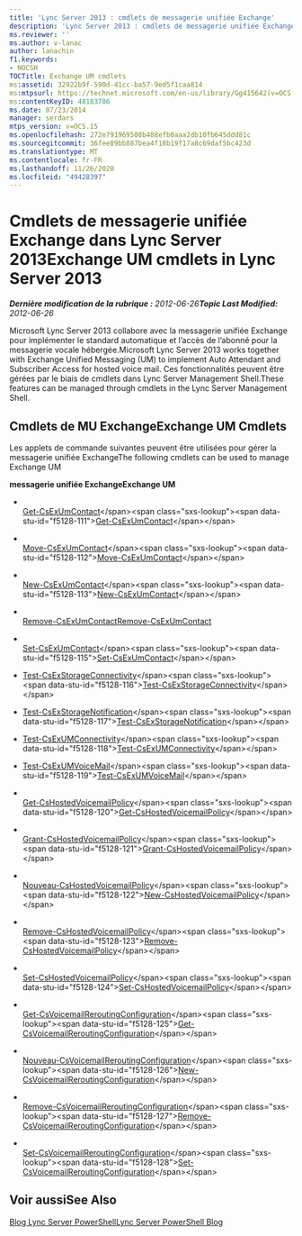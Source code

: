 ```yaml
---
title: 'Lync Server 2013 : cmdlets de messagerie unifiée Exchange'
description: 'Lync Server 2013 : cmdlets de messagerie unifiée Exchange.'
ms.reviewer: ''
ms.author: v-lanac
author: lanachin
f1.keywords:
- NOCSH
TOCTitle: Exchange UM cmdlets
ms:assetid: 32922b9f-590d-41cc-ba57-9ed5f1caa814
ms:mtpsurl: https://technet.microsoft.com/en-us/library/Gg415642(v=OCS.15)
ms:contentKeyID: 48183786
ms.date: 07/23/2014
manager: serdars
mtps_version: v=OCS.15
ms.openlocfilehash: 272e791969508b488efb0aaa2db10fb645ddd81c
ms.sourcegitcommit: 36fee89bb887bea4f18b19f17a8c69daf5bc423d
ms.translationtype: MT
ms.contentlocale: fr-FR
ms.lasthandoff: 11/26/2020
ms.locfileid: "49428397"
---
```

# <a name="exchange-um-cmdlets-in-lync-server-2013"></a><span data-ttu-id="f5128-103">Cmdlets de messagerie unifiée Exchange dans Lync Server 2013</span><span class="sxs-lookup"><span data-stu-id="f5128-103">Exchange UM cmdlets in Lync Server 2013</span></span>

<div data-xmlns="http://www.w3.org/1999/xhtml">

<div class="topic" data-xmlns="http://www.w3.org/1999/xhtml" data-msxsl="urn:schemas-microsoft-com:xslt" data-cs="https://msdn.microsoft.com/">

<div data-asp="https://msdn2.microsoft.com/asp">



</div>

<div id="mainSection">

<div id="mainBody"><span data-ttu-id="f5128-104">

<span> </span></span><span class="sxs-lookup"><span data-stu-id="f5128-104">

<span> </span></span></span>

<span data-ttu-id="f5128-105">_**Dernière modification de la rubrique :** 2012-06-26_</span><span class="sxs-lookup"><span data-stu-id="f5128-105">_**Topic Last Modified:** 2012-06-26_</span></span>

<span data-ttu-id="f5128-106">Microsoft Lync Server 2013 collabore avec la messagerie unifiée Exchange pour implémenter le standard automatique et l’accès de l’abonné pour la messagerie vocale hébergée.</span><span class="sxs-lookup"><span data-stu-id="f5128-106">Microsoft Lync Server 2013 works together with Exchange Unified Messaging (UM) to implement Auto Attendant and Subscriber Access for hosted voice mail.</span></span> <span data-ttu-id="f5128-107">Ces fonctionnalités peuvent être gérées par le biais de cmdlets dans Lync Server Management Shell.</span><span class="sxs-lookup"><span data-stu-id="f5128-107">These features can be managed through cmdlets in the Lync Server Management Shell.</span></span>

<div>

## <a name="exchange-um-cmdlets"></a><span data-ttu-id="f5128-108">Cmdlets de MU Exchange</span><span class="sxs-lookup"><span data-stu-id="f5128-108">Exchange UM Cmdlets</span></span>

<span data-ttu-id="f5128-109">Les applets de commande suivantes peuvent être utilisées pour gérer la messagerie unifiée Exchange</span><span class="sxs-lookup"><span data-stu-id="f5128-109">The following cmdlets can be used to manage Exchange UM</span></span>

<span data-ttu-id="f5128-110">**messagerie unifiée Exchange**</span><span class="sxs-lookup"><span data-stu-id="f5128-110">**Exchange UM**</span></span>

  - <span></span>  
    <span data-ttu-id="f5128-111">[Get-CsExUmContact](https://technet.microsoft.com/library/Gg412725(v=OCS.15))</span><span class="sxs-lookup"><span data-stu-id="f5128-111">[Get-CsExUmContact](https://technet.microsoft.com/library/Gg412725(v=OCS.15))</span></span>

  - <span></span>  
    <span data-ttu-id="f5128-112">[Move-CsExUmContact](https://technet.microsoft.com/library/Gg425842(v=OCS.15))</span><span class="sxs-lookup"><span data-stu-id="f5128-112">[Move-CsExUmContact](https://technet.microsoft.com/library/Gg425842(v=OCS.15))</span></span>

  - <span></span>  
    <span data-ttu-id="f5128-113">[New-CsExUmContact](https://technet.microsoft.com/library/Gg398139(v=OCS.15))</span><span class="sxs-lookup"><span data-stu-id="f5128-113">[New-CsExUmContact](https://technet.microsoft.com/library/Gg398139(v=OCS.15))</span></span>

  - <span></span>  
    <span data-ttu-id="f5128-114">[Remove-CsExUmContact](rehttps://technet.microsoft.com/library/Gg425842(v=OCS.15))</span><span class="sxs-lookup"><span data-stu-id="f5128-114">[Remove-CsExUmContact](rehttps://technet.microsoft.com/library/Gg425842(v=OCS.15))</span></span>

  - <span></span>  
    <span data-ttu-id="f5128-115">[Set-CsExUmContact](https://technet.microsoft.com/library/Gg412944(v=OCS.15))</span><span class="sxs-lookup"><span data-stu-id="f5128-115">[Set-CsExUmContact](https://technet.microsoft.com/library/Gg412944(v=OCS.15))</span></span>

<!-- end list -->

  - <span data-ttu-id="f5128-116">[Test-CsExStorageConnectivity](https://technet.microsoft.com/library/JJ204740(v=OCS.15))</span><span class="sxs-lookup"><span data-stu-id="f5128-116">[Test-CsExStorageConnectivity](https://technet.microsoft.com/library/JJ204740(v=OCS.15))</span></span>

<!-- end list -->

  - <span data-ttu-id="f5128-117">[Test-CsExStorageNotification](https://technet.microsoft.com/library/JJ205331(v=OCS.15))</span><span class="sxs-lookup"><span data-stu-id="f5128-117">[Test-CsExStorageNotification](https://technet.microsoft.com/library/JJ205331(v=OCS.15))</span></span>

<!-- end list -->

  - <span data-ttu-id="f5128-118">[Test-CsExUMConnectivity](https://technet.microsoft.com/library/JJ204784(v=OCS.15))</span><span class="sxs-lookup"><span data-stu-id="f5128-118">[Test-CsExUMConnectivity](https://technet.microsoft.com/library/JJ204784(v=OCS.15))</span></span>

<!-- end list -->

  - <span data-ttu-id="f5128-119">[Test-CsExUMVoiceMail](https://technet.microsoft.com/library/JJ205058(v=OCS.15))</span><span class="sxs-lookup"><span data-stu-id="f5128-119">[Test-CsExUMVoiceMail](https://technet.microsoft.com/library/JJ205058(v=OCS.15))</span></span>

<!-- end list -->

  - <span></span>  
    <span data-ttu-id="f5128-120">[Get-CsHostedVoicemailPolicy](https://technet.microsoft.com/library/Gg398348(v=OCS.15))</span><span class="sxs-lookup"><span data-stu-id="f5128-120">[Get-CsHostedVoicemailPolicy](https://technet.microsoft.com/library/Gg398348(v=OCS.15))</span></span>

  - <span></span>  
    <span data-ttu-id="f5128-121">[Grant-CsHostedVoicemailPolicy](https://technet.microsoft.com/library/Gg412829(v=OCS.15))</span><span class="sxs-lookup"><span data-stu-id="f5128-121">[Grant-CsHostedVoicemailPolicy](https://technet.microsoft.com/library/Gg412829(v=OCS.15))</span></span>

  - <span></span>  
    <span data-ttu-id="f5128-122">[Nouveau-CsHostedVoicemailPolicy](https://technet.microsoft.com/library/Gg398653(v=OCS.15))</span><span class="sxs-lookup"><span data-stu-id="f5128-122">[New-CsHostedVoicemailPolicy](https://technet.microsoft.com/library/Gg398653(v=OCS.15))</span></span>

  - <span></span>  
    <span data-ttu-id="f5128-123">[Remove-CsHostedVoicemailPolicy](https://technet.microsoft.com/library/Gg398211(v=OCS.15))</span><span class="sxs-lookup"><span data-stu-id="f5128-123">[Remove-CsHostedVoicemailPolicy](https://technet.microsoft.com/library/Gg398211(v=OCS.15))</span></span>

  - <span></span>  
    <span data-ttu-id="f5128-124">[Set-CsHostedVoicemailPolicy](https://technet.microsoft.com/library/Gg412722(v=OCS.15))</span><span class="sxs-lookup"><span data-stu-id="f5128-124">[Set-CsHostedVoicemailPolicy](https://technet.microsoft.com/library/Gg412722(v=OCS.15))</span></span>

<!-- end list -->

  - <span></span>  
    <span data-ttu-id="f5128-125">[Get-CsVoicemailReroutingConfiguration](https://technet.microsoft.com/library/Gg425732(v=OCS.15))</span><span class="sxs-lookup"><span data-stu-id="f5128-125">[Get-CsVoicemailReroutingConfiguration](https://technet.microsoft.com/library/Gg425732(v=OCS.15))</span></span>

  - <span></span>  
    <span data-ttu-id="f5128-126">[Nouveau-CsVoicemailReroutingConfiguration](https://technet.microsoft.com/library/Gg425849(v=OCS.15))</span><span class="sxs-lookup"><span data-stu-id="f5128-126">[New-CsVoicemailReroutingConfiguration](https://technet.microsoft.com/library/Gg425849(v=OCS.15))</span></span>

  - <span></span>  
    <span data-ttu-id="f5128-127">[Remove-CsVoicemailReroutingConfiguration](https://technet.microsoft.com/library/Gg398573(v=OCS.15))</span><span class="sxs-lookup"><span data-stu-id="f5128-127">[Remove-CsVoicemailReroutingConfiguration](https://technet.microsoft.com/library/Gg398573(v=OCS.15))</span></span>

  - <span></span>  
    <span data-ttu-id="f5128-128">[Set-CsVoicemailReroutingConfiguration](https://technet.microsoft.com/library/Gg412948(v=OCS.15))</span><span class="sxs-lookup"><span data-stu-id="f5128-128">[Set-CsVoicemailReroutingConfiguration](https://technet.microsoft.com/library/Gg412948(v=OCS.15))</span></span>

</div>

<div>

## <a name="see-also"></a><span data-ttu-id="f5128-129">Voir aussi</span><span class="sxs-lookup"><span data-stu-id="f5128-129">See Also</span></span>


[<span data-ttu-id="f5128-130">Blog Lync Server PowerShell</span><span class="sxs-lookup"><span data-stu-id="f5128-130">Lync Server PowerShell Blog</span></span>](https://go.microsoft.com/fwlink/p/?linkid=203150)  
  

<span data-ttu-id="f5128-131"></div>

</div>

<span> </span>

</div>

</div>

</span><span class="sxs-lookup"><span data-stu-id="f5128-131"></div>

</div>

<span> </span>

</div>

</div>

</span></span></div>

